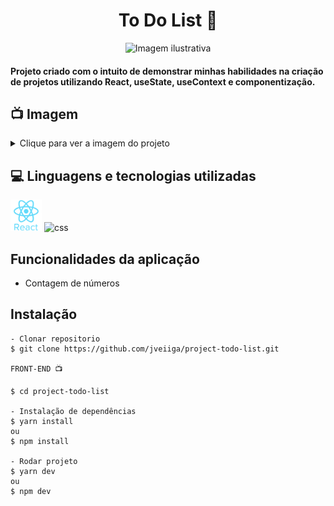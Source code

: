 <h1 align="center">To Do List 📝</h1>
<p align="center">
  <img alt="Imagem ilustrativa" src="https://m.media-amazon.com/images/I/41da3NERJ4L.png" width="400" height="300"/>
</p>
<h4>Projeto criado com o intuito de demonstrar minhas habilidades na criação de projetos utilizando React, useState, useContext e componentização.</h4>

## 📺 Imagem

<details>
  
<summary>Clique para ver a imagem do projeto</summary>
  
![Printscreen](https://github.com/community/community/assets/57195630/8de0e682-1bcf-4212-bf6d-ccf495e3b318)



</details> 

## 💻 Linguagens e tecnologias utilizadas
<p align="left"> 
<img src="https://raw.githubusercontent.com/devicons/devicon/master/icons/react/react-original-wordmark.svg" alt="react" width="50" height="50" max-width="100%">
<img src="https://diegomariano.com/wp-content/uploads/2020/08/logo-2582747_640-e1597771254582.png" alt="css" width="60" height="60" max-width="100%">

## Funcionalidades da aplicação
  - Contagem de números

## Instalação

    - Clonar repositorio
    $ git clone https://github.com/jveiiga/project-todo-list.git

    FRONT-END 📺
    
    $ cd project-todo-list

    - Instalação de dependências
    $ yarn install
    ou
    $ npm install

    - Rodar projeto
    $ yarn dev
    ou
    $ npm dev
